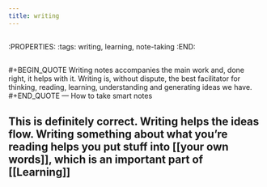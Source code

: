```yaml
---
title: writing
---
```


## 
:PROPERTIES:
:tags: writing, learning, note-taking
:END:
## 
#+BEGIN_QUOTE
Writing notes accompanies the main work and, done right, it helps with it. Writing is, without dispute, the best facilitator for thinking, reading, learning, understanding and generating ideas we have.
#+END_QUOTE
 — How to take smart notes
## This is definitely correct. Writing helps the ideas flow. Writing something about what you’re reading helps you put stuff into [[your own words]], which is an important part of [[Learning]]
##
